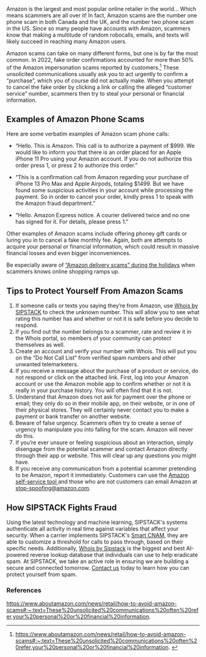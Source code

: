 Amazon is the largest and most popular online retailer in the world… Which means scammers are all over it! In fact, Amazon scams are the number one phone scam in both Canada and the UK, and the number two phone scam in the US. Since so many people have accounts with Amazon, scammers know that making a multitude of random robocalls, emails, and texts will likely succeed in reaching many Amazon users.

Amazon scams can take on many different forms, but one is by far the most common. In 2022, fake order confirmations accounted for more than 50% of the Amazon impersonation scams reported by customers.[^1] These unsolicited communications usually ask you to act urgently to confirm a “purchase”, which you of course did not actually make. When you attempt to cancel the fake order by clicking a link or calling the alleged “customer service” number, scammers then try to steal your personal or financial information.

## Examples of Amazon Phone Scams

Here are some verbatim examples of Amazon scam phone calls:

- “Hello. This is Amazon. This call is to authorize a payment of $999. We would like to inform you that there is an order placed for an Apple iPhone 11 Pro using your Amazon account. If you do not authorize this order press 1, or press 2 to authorize this order.”

- “This is a confirmation call from Amazon regarding your purchase of iPhone 13 Pro Max and Apple Airpods, totaling $1499. But we have found some suspicious activities in your account while processing the payment. So in order to cancel your order, kindly press 1 to speak with the Amazon fraud department.”

- “Hello. Amazon Express notice. A courier delivered twice and no one has signed for it. For details, please press 1.”

Other examples of Amazon scams include offering phoney gift cards or luring you in to cancel a fake monthly fee. Again, both are attempts to acquire your personal or financial information, which could result in massive financial losses and even bigger inconveniences.

Be especially aware of [“Amazon delivery scams” during the holidays](https://www.sipstack.com/resources/blog/ho-ho-holiday-scams/) when scammers knows online shopping ramps up.

## Tips to Protect Yourself From Amazon Scams

1. If someone calls or texts you saying they’re from Amazon, use [Whois by SIPSTACK](https://whois.sipstack.com/) to check the unknown number. This will allow you to see what rating this number has and whether or not it is safe before you decide to respond.  
2. If you find out the number belongs to a scammer, rate and review it in the Whois portal, so members of your community can protect themselves as well.
3. Create an account and verify your number with Whois. This will put you on the “Do Not Call List” from verified spam numbers and other unwanted telemarketers.
4. If you receive a message about the purchase of a product or service, do not respond or click on the attached link. First, log into your Amazon account or use the Amazon mobile app to confirm whether or not it is really in your purchase history. You will often find that it is not. 
5. Understand that Amazon does not ask for payment over the phone or email; they only do so in their mobile app, on their website, or in one of their physical stores. They will certainly never contact you to make a payment or bank transfer on another website.
6. Beware of false urgency. Scammers often try to create a sense of urgency to manipulate you into falling for the scam. Amazon will never do this. 
7. If you’re ever unsure or feeling suspicious about an interaction, simply disengage from the potential scammer and contact Amazon directly through their app or website. This will clear up any questions you might have. 
8. If you receive any communication from a potential scammer pretending to be Amazon, report it immediately. Customers can use the <a href= 'https://www.amazon.com/gp/help/customer/display.html?nodeId=GRGRY7AQ3LMPXVCV' target="_blank"> Amazon self-service tool </a> and those who are not customers can email Amazon at stop-spoofing@amazon.com. 

## How SIPSTACK Fights Fraud

Using the latest technology and machine learning, SIPSTACK's systems authenticate all activity in real time against variables that affect your security. When a carrier implements SIPSTACK's [Smart CNAM](https://www.sipstack.com/products/smart-cnam), they are able to customize a threshold for calls to pass through, based on their specific needs. Additionally, [Whois by Sipstack](https://whois.sipstack.com/) is the biggest and best AI-powered reverse lookup database that individuals can use to help eradicate spam. At SIPSTACK, we take an active role in ensuring we are building a secure and connected tomorrow. [Contact us](https://www.sipstack.com/contact/us) today to learn how you can protect yourself from spam.

### References

[^1]: <a href= 'https://www.aboutamazon.com/news/retail/how-to-avoid-amazon-scams#:~:text=These%20unsolicited%20communications%20often%20refer,your%20personal%20or%20financial%20information.' target="_blank"> https://www.aboutamazon.com/news/retail/how-to-avoid-amazon-scams#:~:text=These%20unsolicited%20communications%20often%20refer,your%20personal%20or%20financial%20information. </a>

https://www.aboutamazon.com/news/retail/how-to-avoid-amazon-scams#:~:text=These%20unsolicited%20communications%20often%20refer,your%20personal%20or%20financial%20information.
